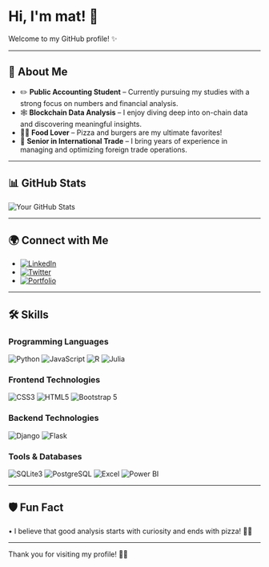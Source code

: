 # Hi, I'm mat! 👋

Welcome to my GitHub profile! ✨

---

## 🐧 About Me
- ✏️ **Public Accounting Student** – Currently pursuing my studies with a strong focus on numbers and financial analysis.
- 🕸️ **Blockchain Data Analysis** – I enjoy diving deep into on-chain data and discovering meaningful insights.
- 🍕🍔 **Food Lover** – Pizza and burgers are my ultimate favorites!
- 💼 **Senior in International Trade** – I bring years of experience in managing and optimizing foreign trade operations.

---

## 📊 GitHub Stats
![Your GitHub Stats](https://github-readme-stats.vercel.app/api?username=your-username&show_icons=true&theme=tokyonight)

---

## 🌍 Connect with Me
- [![LinkedIn](https://img.shields.io/badge/LinkedIn-0077B5?style=flat-square&logo=linkedin&logoColor=white)](https://www.linkedin.com/in/your-username)
- [![Twitter](https://img.shields.io/badge/Twitter-1DA1F2?style=flat-square&logo=twitter&logoColor=white)](https://twitter.com/your-username)
- [![Portfolio](https://img.shields.io/badge/Portfolio-000000?style=flat-square&logo=google-chrome&logoColor=white)](https://your-website.com)

---

## 🛠️ Skills

### Programming Languages
![Python](https://img.shields.io/badge/Python-3776AB?style=flat-square&logo=python&logoColor=white)
![JavaScript](https://img.shields.io/badge/JavaScript-323330?style=flat-square&logo=javascript&logoColor=yellow)
![R](https://img.shields.io/badge/R-276DC3?style=flat-square&logo=r&logoColor=white)
![Julia](https://img.shields.io/badge/Julia-9558B2?style=flat-square&logo=julia&logoColor=white)

### Frontend Technologies
![CSS3](https://img.shields.io/badge/CSS3-1572B6?style=flat-square&logo=css3&logoColor=white)
![HTML5](https://img.shields.io/badge/HTML5-E34F26?style=flat-square&logo=html5&logoColor=white)
![Bootstrap 5](https://img.shields.io/badge/Bootstrap%205-7952B3?style=flat-square&logo=bootstrap&logoColor=white)

### Backend Technologies
![Django](https://img.shields.io/badge/Django-092E20?style=flat-square&logo=django&logoColor=white)
![Flask](https://img.shields.io/badge/Flask-000000?style=flat-square&logo=flask&logoColor=white)

### Tools & Databases
![SQLite3](https://img.shields.io/badge/SQLite3-003B57?style=flat-square&logo=sqlite&logoColor=white)
![PostgreSQL](https://img.shields.io/badge/PostgreSQL-336791?style=flat-square&logo=postgresql&logoColor=white)
![Excel](https://img.shields.io/badge/Excel-217346?style=flat-square&logo=microsoft-excel&logoColor=white)
![Power BI](https://img.shields.io/badge/Power%20BI-F2C811?style=flat-square&logo=powerbi&logoColor=white)

---

## 🛡️ Fun Fact
• I believe that good analysis starts with curiosity and ends with pizza! 🍕😂

---

Thank you for visiting my profile! 👋✨
